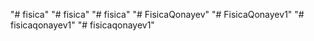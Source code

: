 "# fisica" 
"# fisica" 
"# fisica" 
"# FisicaQonayev" 
"# FisicaQonayev1" 
"# fisicaqonayev1" 
"# fisicaqonayev1" 
